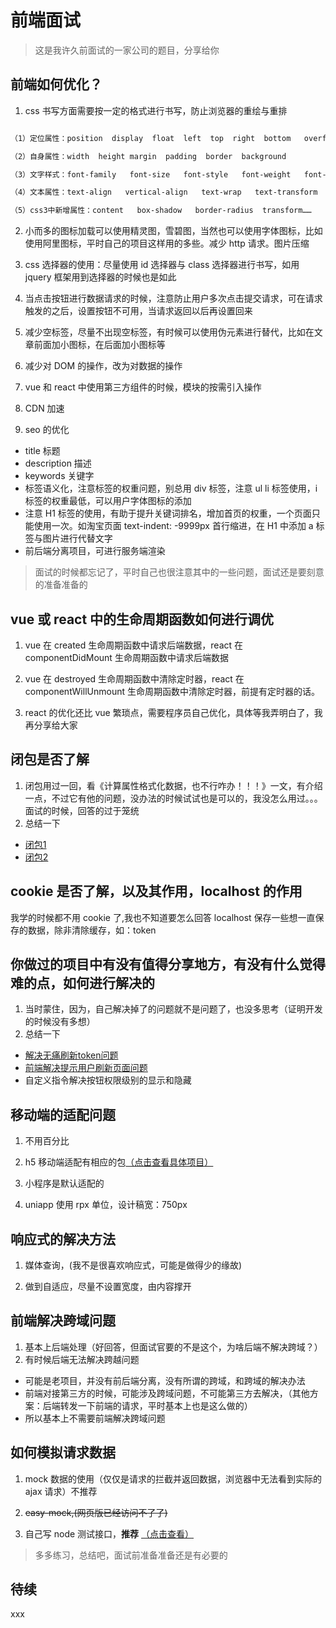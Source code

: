 # 前端面试

> 这是我许久前面试的一家公司的题目，分享给你

## 前端如何优化？

1. css 书写方面需要按一定的格式进行书写，防止浏览器的重绘与重排

```css

（1）定位属性：position  display  float  left  top  right  bottom   overflow  clear   z-index

（2）自身属性：width  height margin  padding  border  background

（3）文字样式：font-family   font-size   font-style   font-weight   font-varient   color   

（4）文本属性：text-align   vertical-align   text-wrap   text-transform   text-indent    text-decoration   letter-spacing    word-spacing    white-space   text-overflow

（5）css3中新增属性：content   box-shadow   border-radius  transform……

```

2. 小而多的图标加载可以使用精灵图，雪碧图，当然也可以使用字体图标，比如使用阿里图标，平时自己的项目这样用的多些。减少 http 请求。图片压缩

3. css 选择器的使用：尽量使用 id 选择器与 class 选择器进行书写，如用 jquery 框架用到选择器的时候也是如此

4. 当点击按钮进行数据请求的时候，注意防止用户多次点击提交请求，可在请求触发的之后，设置按钮不可用，当请求返回以后再设置回来

5. 减少空标签，尽量不出现空标签，有时候可以使用伪元素进行替代，比如在文章前面加小图标，在后面加小图标等

6. 减少对 DOM 的操作，改为对数据的操作

7. vue 和 react 中使用第三方组件的时候，模块的按需引入操作

8. CDN 加速

9. seo 的优化

- title 标题
- description 描述
- keywords 关键字
- 标签语义化，注意标签的权重问题，别总用 div 标签，注意 ul li 标签使用，i 标签的权重最低，可以用户字体图标的添加
- 注意 H1 标签的使用，有助于提升关键词排名，增加首页的权重，一个页面只能使用一次。如淘宝页面 text-indent: -9999px 首行缩进，在 H1 中添加 a 标签与图片进行代替文字
- 前后端分离项目，可进行服务端渲染

> 面试的时候都忘记了，平时自己也很注意其中的一些问题，面试还是要刻意的准备准备的

## vue 或 react 中的生命周期函数如何进行调优

1. vue 在 created 生命周期函数中请求后端数据，react 在 componentDidMount 生命周期函数中请求后端数据

2. vue 在 destroyed 生命周期函数中清除定时器，react 在 componentWillUnmount 生命周期函数中清除定时器，前提有定时器的话。

3. react 的优化还比 vue 繁琐点，需要程序员自己优化，具体等我弄明白了，我再分享给大家

## 闭包是否了解

1. 闭包用过一回，看《计算属性格式化数据，也不行咋办！！！》一文，有介绍一点，不过它有他的问题，没办法的时候试试也是可以的，我没怎么用过。。。面试的时候，回答的过于笼统
2. 总结一下
  - [闭包1](https://mp.weixin.qq.com/s?__biz=MzUzOTA2MTk0MA==&mid=2247484910&idx=1&sn=6fd8fa6f9155cdff49533e8783a57439&chksm=facf7e35cdb8f723b1d13c24d537cb58ee1f783eeddae22f9afb00661a7a0838f0343068265e&token=1119249275&lang=zh_CN#rd)
  - [闭包2](https://mp.weixin.qq.com/s?__biz=MzUzOTA2MTk0MA==&mid=2247485067&idx=1&sn=822117816a402c616179f07de75336e8&chksm=facf7d50cdb8f446b1b7712536eddb2d8e75fd1e2b8941bbb9481ce640acf9b84f3963023db8&token=1119249275&lang=zh_CN#rd)

## cookie 是否了解，以及其作用，localhost 的作用

我学的时候都不用 cookie 了,我也不知道要怎么回答
localhost 保存一些想一直保存的数据，除非清除缓存，如：token

## 你做过的项目中有没有值得分享地方，有没有什么觉得难的点，如何进行解决的

1. 当时蒙住，因为，自己解决掉了的问题就不是问题了，也没多思考（证明开发的时候没有多想）
2. 总结一下
  - [解决无痛刷新token问题](https://mp.weixin.qq.com/s?__biz=MzUzOTA2MTk0MA==&mid=2247485198&idx=1&sn=f4cceff011a22c0539519e106395aa38&chksm=facf7cd5cdb8f5c36fa94c7ea87b4e77c9f2e36f86c24a22bfc65581a34e986d6e3d1760be1f&token=1119249275&lang=zh_CN#rd)
  - [前端解决提示用户刷新页面问题](https://mp.weixin.qq.com/s?__biz=MzUzOTA2MTk0MA==&mid=2247484768&idx=1&sn=68cfc61ad79f37259dad9fc634dc158b&chksm=facf7ebbcdb8f7ad15e7a227a98352e47ef4c5cbf34236009433d25e274e6036c967699f719d&token=1119249275&lang=zh_CN#rd)
  - 自定义指令解决按钮权限级别的显示和隐藏


## 移动端的适配问题

1. 不用百分比

2. h5 移动端适配有相应的包[（点击查看具体项目）](https://gitee.com/ctzlwzg/pdd)

3. 小程序是默认适配的

4. uniapp 使用 rpx 单位，设计稿宽：750px

## 响应式的解决方法

1. 媒体查询，(我不是很喜欢响应式，可能是做得少的缘故)

2. 做到自适应，尽量不设置宽度，由内容撑开

## 前端解决跨域问题

1. 基本上后端处理（好回答，但面试官要的不是这个，为啥后端不解决跨域？）
2. 有时候后端无法解决跨越问题
  - 可能是老项目，并没有前后端分离，没有所谓的跨域，和跨域的解决办法
  - 前端对接第三方的时候，可能涉及跨域问题，不可能第三方去解决，（其他方案：后端转发一下前端的请求，平时基本上也是这么做的）
  - 所以基本上不需要前端解决跨域问题

## 如何模拟请求数据

1. mock 数据的使用（仅仅是请求的拦截并返回数据，浏览器中无法看到实际的 ajax 请求）不推荐

2. ~~easy-mock,(网页版已经访问不了了)~~

3. 自己写 node 测试接口，**推荐** [（点击查看）](https://gitee.com/ctzlwzg/node-general-service)

> 多多练习，总结吧，面试前准备准备还是有必要的

## 待续

xxx
